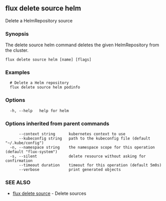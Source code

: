 ## flux delete source helm

Delete a HelmRepository source

### Synopsis

The delete source helm command deletes the given HelmRepository from the cluster.

```
flux delete source helm [name] [flags]
```

### Examples

```
  # Delete a Helm repository
  flux delete source helm podinfo

```

### Options

```
  -h, --help   help for helm
```

### Options inherited from parent commands

```
      --context string      kubernetes context to use
      --kubeconfig string   path to the kubeconfig file (default "~/.kube/config")
  -n, --namespace string    the namespace scope for this operation (default "flux-system")
  -s, --silent              delete resource without asking for confirmation
      --timeout duration    timeout for this operation (default 5m0s)
      --verbose             print generated objects
```

### SEE ALSO

* [flux delete source](flux_delete_source.md)	 - Delete sources

